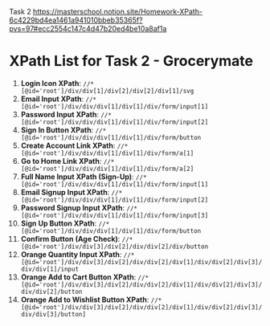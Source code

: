 Task 2
https://masterschool.notion.site/Homework-XPath-6c4229bd4ea1461a941010bbeb35365f?pvs=97#ecc2554c147c4d47b20ed4be10a8af1a


# XPath List for Task 2 - Grocerymate

1. **Login Icon XPath**: `//*[@id='root']/div/div[1]/div[2]/div[2]/div[1]/svg`
2. **Email Input XPath**: `//*[@id='root']/div/div/div[1]/div[1]/div/form/input[1]`
3. **Password Input XPath**: `//*[@id='root']/div/div/div[1]/div[1]/div/form/input[2]`
4. **Sign In Button XPath**: `//*[@id='root']/div/div/div[1]/div[1]/div/form/button`
5. **Create Account Link XPath**: `//*[@id='root']/div/div/div[1]/div[1]/div/form/a[1]`
6. **Go to Home Link XPath**: `//*[@id='root']/div/div/div[1]/div[1]/div/form/a[2]`
7. **Full Name Input XPath (Sign-Up)**: `//*[@id='root']/div/div/div[1]/div[1]/div/form/input[1]`
8. **Email Signup Input XPath**: `//*[@id='root']/div/div/div[1]/div[1]/div/form/input[2]`
9. **Password Signup Input XPath**: `//*[@id='root']/div/div/div[1]/div[1]/div/form/input[3]`
10. **Sign Up Button XPath**: `//*[@id='root']/div/div/div[1]/div[1]/div/form/button`
11. **Confirm Button (Age Check)**: `//*[@id='root']/div/div[3]/div[2]/div/div[2]/div/button`
12. **Orange Quantity Input XPath**: `//*[@id='root']/div/div[3]/div[2]/div/div[2]/div[1]/div/div[2]/div[3]/div/div[1]/input`
13. **Orange Add to Cart Button XPath**: `//*[@id='root']/div/div[3]/div[2]/div/div[2]/div[1]/div/div[2]/div[3]/div/div[2]/button`
14. **Orange Add to Wishlist Button XPath**: `//*[@id='root']/div/div[3]/div[2]/div/div[2]/div[1]/div/div[2]/div[3]/div/div[3]/button]`
